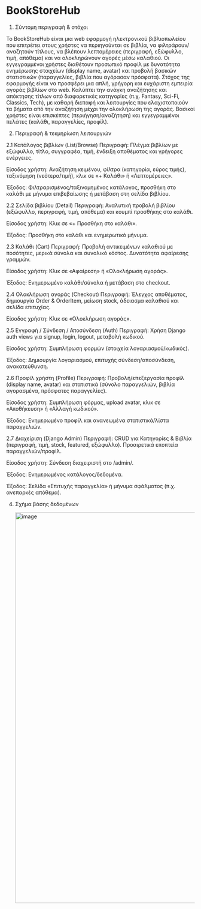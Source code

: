 # BookStoreHub

1) Σύντομη περιγραφή & στόχοι
   
Το BookStoreHub είναι μια web εφαρμογή ηλεκτρονικού βιβλιοπωλείου που επιτρέπει στους χρήστες να περιηγούνται σε βιβλία, να φιλτράρουν/αναζητούν τίτλους, να βλέπουν λεπτομέρειες (περιγραφή, εξώφυλλο, τιμή, απόθεμα) και να ολοκληρώνουν αγορές μέσω καλαθιού. Οι εγγεγραμμένοι χρήστες διαθέτουν προσωπικό προφίλ με δυνατότητα ενημέρωσης στοιχείων (display name, avatar) και προβολή βασικών στατιστικών (παραγγελίες, βιβλία που αγόρασαν πρόσφατα).
Στόχος της εφαρμογής είναι να προσφέρει μια απλή, γρήγορη και ευχάριστη εμπειρία αγοράς βιβλίων στο web. Καλύπτει την ανάγκη αναζήτησης και απόκτησης τίτλων από διαφορετικές κατηγορίες (π.χ. Fantasy, Sci-Fi, Classics, Tech), με καθαρή διεπαφή και λειτουργίες που ελαχιστοποιούν τα βήματα από την αναζήτηση μέχρι την ολοκλήρωση της αγοράς. Βασικοί χρήστες είναι επισκέπτες (περιήγηση/αναζήτηση) και εγγεγραμμένοι πελάτες (καλάθι, παραγγελίες, προφίλ). 


2) Περιγραφή & τεκμηρίωση λειτουργιών

2.1 Κατάλογος βιβλίων (List/Browse)
Περιγραφή: Πλέγμα βιβλίων με εξώφυλλο, τίτλο, συγγραφέα, τιμή, ένδειξη αποθέματος και γρήγορες ενέργειες.


Είσοδος χρήστη: Αναζήτηση κειμένου, φίλτρα (κατηγορία, εύρος τιμής), ταξινόμηση (νεότερα/τιμή), κλικ σε «+ Καλάθι» ή «Λεπτομέρειες».


Έξοδος: Φιλτραρισμένος/ταξινομημένος κατάλογος, προσθήκη στο καλάθι με μήνυμα επιβεβαίωσης ή μετάβαση στη σελίδα βιβλίου.

2.2 Σελίδα βιβλίου (Detail)
Περιγραφή: Αναλυτική προβολή βιβλίου (εξώφυλλο, περιγραφή, τιμή, απόθεμα) και κουμπί προσθήκης στο καλάθι.


Είσοδος χρήστη: Κλικ σε «+ Προσθήκη στο καλάθι».


Έξοδος: Προσθήκη στο καλάθι και ενημερωτικό μήνυμα.

2.3 Καλάθι (Cart)
Περιγραφή: Προβολή αντικειμένων καλαθιού με ποσότητες, μερικά σύνολα και συνολικό κόστος. Δυνατότητα αφαίρεσης γραμμών.


Είσοδος χρήστη: Κλικ σε «Αφαίρεση» ή «Ολοκλήρωση αγοράς».


Έξοδος: Ενημερωμένο καλάθι/σύνολα ή μετάβαση στο checkout.

2.4 Ολοκλήρωση αγοράς (Checkout)
Περιγραφή: Έλεγχος αποθέματος, δημιουργία Order & OrderItem, μείωση stock, άδειασμα καλαθιού και σελίδα επιτυχίας.


Είσοδος χρήστη: Κλικ σε «Ολοκλήρωση αγοράς».

2.5 Εγγραφή / Σύνδεση / Αποσύνδεση (Auth)
Περιγραφή: Χρήση Django auth views για signup, login, logout, μεταβολή κωδικού.


Είσοδος χρήστη: Συμπλήρωση φορμών (στοιχεία λογαριασμού/κωδικός).


Έξοδος: Δημιουργία λογαριασμού, επιτυχής σύνδεση/αποσύνδεση, ανακατεύθυνση.


2.6 Προφίλ χρήστη (Profile)
Περιγραφή: Προβολή/επεξεργασία προφίλ (display name, avatar) και στατιστικά (σύνολο παραγγελιών, βιβλία αγορασμένα, πρόσφατες παραγγελίες).


Είσοδος χρήστη: Συμπλήρωση φόρμας, upload avatar, κλικ σε «Αποθήκευση» ή «Αλλαγή κωδικού».


Έξοδος: Ενημερωμένο προφίλ και ανανεωμένα στατιστικά/λίστα παραγγελιών.

2.7 Διαχείριση (Django Admin)
Περιγραφή: CRUD για Κατηγορίες & Βιβλία (περιγραφή, τιμή, stock, featured, εξώφυλλο). Προαιρετικά εποπτεία παραγγελιών/προφίλ.


Είσοδος χρήστη: Σύνδεση διαχειριστή στο /admin/.


Έξοδος: Ενημερωμένος κατάλογος/δεδομένα.


Έξοδος: Σελίδα «Επιτυχής παραγγελία» ή μήνυμα σφάλματος (π.χ. ανεπαρκές απόθεμα).

4. Σχήμα βάσης δεδομένων

   <img width="1221" height="1041" alt="image" src="https://github.com/user-attachments/assets/e38e069d-c74e-4da6-ab1d-222bcb5475f9" />

